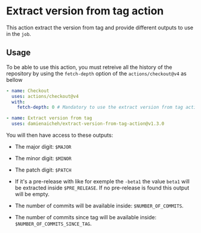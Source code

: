 # Extract version from tag action

This action extract the version from tag and provide different outputs to use in the `job`.

## Usage

To be able to use this action, you must retreive all the history of the repository by using the `fetch-depth` option of the `actions/checkout@v4` as bellow

```yaml
- name: Checkout
  uses: actions/checkout@v4
  with:
    fetch-depth: 0 # Mandatory to use the extract version from tag action

- name: Extract version from tag
  uses: damienaicheh/extract-version-from-tag-action@v1.3.0
```

You will then have access to these outputs:

- The major digit: `$MAJOR`
- The minor digit: `$MINOR`
- The patch digit: `$PATCH`

- If it's a pre-release with like for exemple the `-beta1` the value `beta1` will be extracted inside `$PRE_RELEASE`. If no pre-release is found this output will be empty.

- The number of commits will be available inside: `$NUMBER_OF_COMMITS`.
- The number of commits since tag will be available inside: `$NUMBER_OF_COMMITS_SINCE_TAG`.
